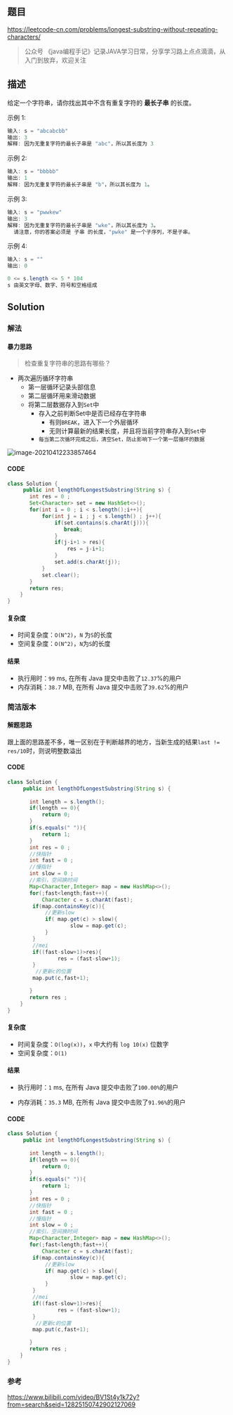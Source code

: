 ## 题目



https://leetcode-cn.com/problems/longest-substring-without-repeating-characters/



> 公众号 《java编程手记》记录JAVA学习日常，分享学习路上点点滴滴，从入门到放弃，欢迎关注



## 描述



给定一个字符串，请你找出其中不含有重复字符的 **最长子串** 的长度。



示例 1:



```java
输入: s = "abcabcbb"
输出: 3 
解释: 因为无重复字符的最长子串是 "abc"，所以其长度为 3
```



示例 2:



```java
输入: s = "bbbbb"
输出: 1
解释: 因为无重复字符的最长子串是 "b"，所以其长度为 1。
```



示例 3:



```java
输入: s = "pwwkew"
输出: 3
解释: 因为无重复字符的最长子串是 "wke"，所以其长度为 3。
  请注意，你的答案必须是 子串 的长度，"pwke" 是一个子序列，不是子串。
```



示例 4:

```java
输入: s = ""
输出: 0

```



```java
0 <= s.length <= 5 * 104
s 由英文字母、数字、符号和空格组成
```



## Solution



### 解法



#### 暴力思路

> 检查重复字符串的思路有哪些？

* 两次遍历循环字符串
  * 第一层循环记录头部信息
  * 第二层循环用来滑动数据
  * 将第二层数据存入到`Set`中
    * 存入之前判断Set中是否已经存在字符串
      * 有则`BREAK`，进入下一个外层循环
      * 无则计算最新的结果长度，并且将当前字符串存入到`Set`中
    * `每当第二次循环完成之后，清空Set，防止影响下一个第一层循环的数据`

![image-20210412233857464](https://i.loli.net/2021/04/12/GXzSjuVsvrdyHJZ.png)



#### CODE

```java
class Solution {
     public int lengthOfLongestSubstring(String s) {
       int res = 0 ;
       Set<Character> set = new HashSet<>();
       for(int i = 0 ; i < s.length();i++){
           for(int j = i ; j < s.length() ; j++){
               if(set.contains(s.charAt(j))){
                  break;
               }
               if(j-i+1 > res){
                   res = j-i+1;
               }
               set.add(s.charAt(j));
           }
           set.clear();
       }
       return res;
    }
}
```



#### 复杂度

* 时间复杂度：`O(N^2)`，`N` 为`S`的长度
* 空间复杂度：`O(N^2)`，`N`为`S`的长度





#### 结果



* 执行用时：`99` ms, 在所有 Java 提交中击败了`12.37`%的用户
* 内存消耗：`38.7` MB, 在所有 Java 提交中击败了`39.62`%的用户



### 简洁版本



#### 解题思路



跟上面的思路差不多，唯一区别在于判断越界的地方，当新生成的结果`last != res/10`时，则说明整数溢出



#### CODE

```java
class Solution {
     public int lengthOfLongestSubstring(String s) {
         
       int length = s.length();
       if(length == 0){
           return 0;
       }
       if(s.equals(" ")){
           return 1;
       }
       int res = 0 ;
       //快指针
       int fast = 0 ;
       //慢指针 
       int slow = 0 ;
       //索引，空间换时间
       Map<Character,Integer> map = new HashMap<>();
       for(;fast<length;fast++){
           Character c = s.charAt(fast);
        if(map.containsKey(c)){
            //更新slow
            if( map.get(c) > slow){
                    slow = map.get(c);
            }
        }
        //mei
        if((fast-slow+1)>res){
                res = (fast-slow+1);
        }
         //更新c的位置
        map.put(c,fast+1);

       }
       return res ;
    }
}
```



#### 复杂度



* 时间复杂度：`O(log(x))`，`x` 中大约有 `log 10(x)` 位数字
* 空间复杂度：`O(1)`



#### 结果

* 执行用时：`1` ms, 在所有 Java 提交中击败了`100.00%`的用户

* 内存消耗：`35.3` MB, 在所有 Java 提交中击败了`91.96%`的用户









#### CODE

```java
class Solution {
     public int lengthOfLongestSubstring(String s) {
         
       int length = s.length();
       if(length == 0){
           return 0;
       }
       if(s.equals(" ")){
           return 1;
       }
       int res = 0 ;
       //快指针
       int fast = 0 ;
       //慢指针 
       int slow = 0 ;
       //索引，空间换时间
       Map<Character,Integer> map = new HashMap<>();
       for(;fast<length;fast++){
           Character c = s.charAt(fast);
        if(map.containsKey(c)){
            //更新slow
            if( map.get(c) > slow){
                    slow = map.get(c);
            }
        }
        //mei
        if((fast-slow+1)>res){
                res = (fast-slow+1);
        }
         //更新c的位置
        map.put(c,fast+1);

       }
       return res ;
    }
}
```







### 参考



https://www.bilibili.com/video/BV1St4y1k72y?from=search&seid=12825150742902127069







